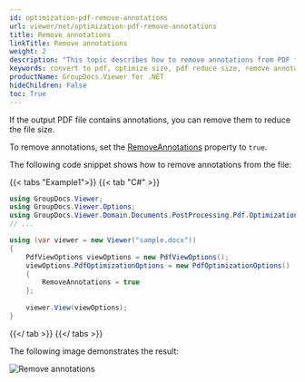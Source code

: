 ```yaml
---
id: optimization-pdf-remove-annotations
url: viewer/net/optimization-pdf-remove-annotations
title: Remove annotations
linkTitle: Remove annotations
weight: 2
description: "This topic describes how to remove annotations from PDF file using the GroupDocs.Viewer .NET API (C#)."
keywords: convert to pdf, optimize size, pdf reduce size, remove annotations
productName: GroupDocs.Viewer for .NET
hideChildren: False
toc: True
---
```

If the output PDF file contains annotations, you can remove them to reduce the file size.

To remove annotations, set the [RemoveAnnotations](https://reference.groupdocs.com/viewer/net/groupdocs.viewer.options/pdfoptimizationoptions/removeannotations/) property to `true`.

The following code snippet shows how to remove annotations from the file:

{{< tabs "Example1">}}
{{< tab "C#" >}}
```csharp
using GroupDocs.Viewer;
using GroupDocs.Viewer.Options;
using GroupDocs.Viewer.Domain.Documents.PostProcessing.Pdf.Optimization;
// ...

using (var viewer = new Viewer("sample.docx"))
{
    PdfViewOptions viewOptions = new PdfViewOptions();
    viewOptions.PdfOptimizationOptions = new PdfOptimizationOptions()
    {
        RemoveAnnotations = true
    };
     
    viewer.View(viewOptions);
}
```
{{</ tab >}}
{{</ tabs >}}

The following image demonstrates the result:

![Remove annotations](/viewer/net/images/developer-guide/pdf-rendering/optimization/optimization-pdf-remove-annotations.png)
